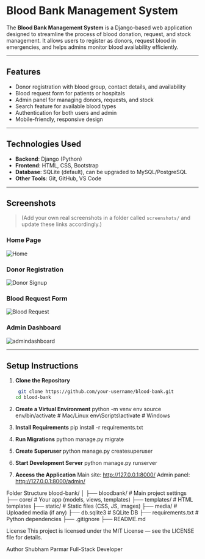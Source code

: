 # Blood Bank Management System

The **Blood Bank Management System** is a Django-based web application designed to streamline the process of blood donation, request, and stock management. It allows users to register as donors, request blood in emergencies, and helps admins monitor blood availability efficiently.

---
## Features

- Donor registration with blood group, contact details, and availability
- Blood request form for patients or hospitals
- Admin panel for managing donors, requests, and stock
- Search feature for available blood types
- Authentication for both users and admin
- Mobile-friendly, responsive design

---

## Technologies Used

- **Backend**: Django (Python)
- **Frontend**: HTML, CSS, Bootstrap
- **Database**: SQLite (default), can be upgraded to MySQL/PostgreSQL
- **Other Tools**: Git, GitHub, VS Code

---

## Screenshots

> (Add your own real screenshots in a folder called `screenshots/` and update these links accordingly.)

### Home Page
![Home](https://github.com/user-attachments/assets/7eb6ac4c-510f-4f9d-8af9-397d1008b4c4)

### Donor Registration
![Donor Signup](https://github.com/user-attachments/assets/020a4fec-4f69-4f70-b060-561682b45b5f)

### Blood Request Form
![Blood Request](https://github.com/user-attachments/assets/befa0904-aec3-452f-9f33-eff339ec8298)

### Admin Dashboard
![admindashboard](https://github.com/user-attachments/assets/eefb0b0a-f367-41a8-81ff-34bbb74520b1)

---

## Setup Instructions

1. **Clone the Repository**
   ```bash
    git clone https://github.com/your-username/blood-bank.git
   cd blood-bank
2. **Create a Virtual Environment**
   python -m venv env
   source env/bin/activate   # Mac/Linux
   env\Scripts\activate      # Windows
   
3. **Install Requirements**
    pip install -r requirements.txt
   
4. **Run Migrations**
    python manage.py migrate

5. **Create Superuser**
    python manage.py createsuperuser

6. **Start Development Server**
    python manage.py runserver
   
7. **Access the Application**
    Main site: http://127.0.0.1:8000/
    Admin panel: http://127.0.0.1:8000/admin/

Folder Structure
   blood-bank/
   │
   ├── bloodbank/         # Main project settings
   ├── core/              # Your app (models, views, templates)
   ├── templates/         # HTML templates
   ├── static/            # Static files (CSS, JS, images)
   ├── media/             # Uploaded media (if any)
   ├── db.sqlite3         # SQLite DB
   ├── requirements.txt   # Python dependencies
   ├── .gitignore
   ├── README.md

License
   This project is licensed under the MIT License — see the LICENSE file for details.

Author
   Shubham Parmar
   Full-Stack Developer
   

